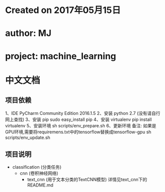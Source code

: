 # Created on 2017年05月15日

# author: MJ

# project: machine_learning

# 中文文档

## 项目依赖
1、IDE PyCharm Community Edition 2016.1.5
2、安装 python 2.7 (没有请自行网上查找)
3、安装 pip
   sudo easy_install pip
4、安装 virtualenv
   pip install virtualenv
5、安装环境
   sh scripts/env_prepare.sh
6、更新环境
   备注: 如果是GPU环境,需要将requiremens.txt中的tensorflow替换成tensorflow-gpu
   sh scripts/env_update.sh


## 项目说明
* classification (分类任务)
    * cnn (卷积神经网络)
        * text_cnn (用于文本分类的TextCNN模型)
            详情见text_cnn下的README.md

